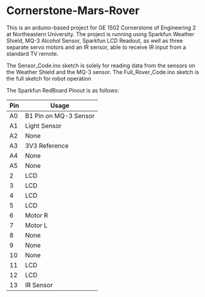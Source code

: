 # Cornerstone-Mars-Rover
This is an arduino-based project for GE 1502 Cornerstone of Engineering 2 at Northeastern University. 
The project is running using Sparkfun Weather Shield, MQ-3 Alcohol Sensor, Sparkfun LCD Readout, as well as three separate servo motors and an IR sensor, able to receive IR input from a standard TV remote.

The Sensor_Code.ino sketch is solely for reading data from the sensors on the Weather Shield and the MQ-3 sensor. The Full_Rover_Code.ino sketch is the full sketch for robot operation

The Sparkfun RedBoard Pinout is as follows:


| Pin | Usage                 |
|-----|-----------------------|
| A0  | B1 Pin on MQ-3 Sensor |
| A1  | Light Sensor          |
| A2  | None                  |
| A3  | 3V3 Reference         |
| A4  | None                  |
| A5  | None                  |
| 2   | LCD                   |
| 3   | LCD                   |
| 4   | LCD                   |
| 5   | LCD                   |
| 6   | Motor R               |
| 7   | Motor L               |
| 8   | None                  |
| 9   | None                  |
| 10  | None                  |
| 11  | LCD                   |
| 12  | LCD                   |
| 13  | IR Sensor             |